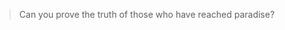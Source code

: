 
> Can you prove the truth of those who have reached paradise?


<!---
drink beer, have fun, enjoy life

よろしく！
nice to meet you!
>- 私わ今ｐｙｔｈoｎに勉強しています
>- I am currently trying to learn python!
>- ich lerne derzeit Python


Hi, I’m @TAKOYAKI1618.
I’m interested in robotics.
I’m currently learning Python and trying to understand c a little bit.
I’m looking to learn more as i am still a beginner.
Please be patient with me!
--->

<!---
TAKOYAKI1618/TAKOYAKI1618 is a ✨ special ✨ repository because its `README.md` (this file) appears on your GitHub profile.
You can click the Preview link to take a look at your changes.
--->
